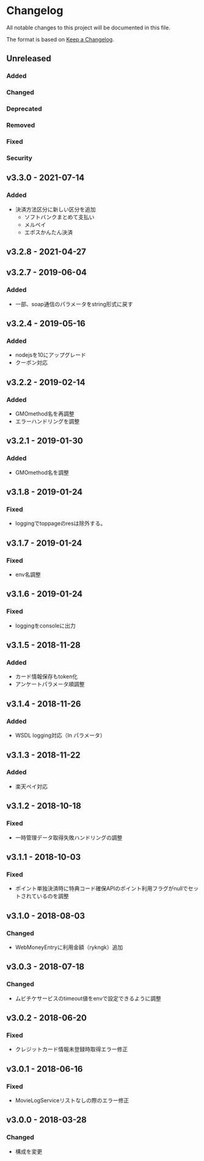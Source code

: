 # Changelog
All notable changes to this project will be documented in this file.

The format is based on [Keep a Changelog](http://keepachangelog.com/).

## Unreleased
### Added

### Changed

### Deprecated

### Removed

### Fixed

### Security

## v3.3.0 - 2021-07-14
### Added
- 決済方法区分に新しい区分を追加
    - ソフトバンクまとめて支払い
    - メルペイ
    - エポスかんたん決済

## v3.2.8 - 2021-04-27

## v3.2.7 - 2019-06-04
### Added
 - 一部、soap通信のパラメータをstring形式に戻す

## v3.2.4 - 2019-05-16
### Added
 - nodejsを10にアップグレード
 - クーポン対応

## v3.2.2 - 2019-02-14
### Added
 - GMOmethod名を再調整
 - エラーハンドリングを調整

## v3.2.1 - 2019-01-30
### Added
 - GMOmethod名を調整

## v3.1.8 - 2019-01-24
### Fixed
 - loggingでtoppageのresは除外する。

## v3.1.7 - 2019-01-24
### Fixed
 - env名調整

## v3.1.6 - 2019-01-24
### Fixed
 - loggingをconsoleに出力

## v3.1.5 - 2018-11-28
### Added
 - カード情報保存もtoken化
 - アンケートパラメータ順調整

## v3.1.4 - 2018-11-26
### Added
 - WSDL logging対応（In パラメータ）

## v3.1.3 - 2018-11-22
### Added
 - 楽天ペイ対応

## v3.1.2 - 2018-10-18
### Fixed
 - 一時管理データ取得失敗ハンドリングの調整

## v3.1.1 - 2018-10-03
### Fixed
 - ポイント単独決済時に特典コード確保APIのポイント利用フラグがnullでセットされているのを調整

## v3.1.0 - 2018-08-03
### Changed
 - WebMoneyEntryに利用金額（rykngk）追加

## v3.0.3 - 2018-07-18
### Changed
 - ムビチケサービスのtimeout値をenvで設定できるように調整

## v3.0.2 - 2018-06-20
### Fixed
 - クレジットカード情報未登録時取得エラー修正

## v3.0.1 - 2018-06-16
### Fixed
 - MovieLogServiceリストなしの際のエラー修正

## v3.0.0 - 2018-03-28
### Changed
 - 構成を変更
